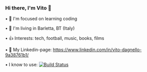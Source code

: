 ### Hi there, I'm Vito 👋

• 🎯 I'm focused on learning coding


• 🏡 I'm living in Barletta, BT (Italy)


• 👍 Interests: tech, football, music, books, films


• 🔗 My Linkedin-page: https://www.linkedin.com/in/vito-dagnello-9a38761b1/


• I know to use:
[![Build Status](https://travis-ci.org/vitod.ag/repo.svg?branch=master)]([https://travis-ci.org](https://camo.githubusercontent.com/a07af2ec51a72ba2c718a877829bae20298e81c2aa8cfcb317708b70d6264b36/68747470733a2f2f696d672e73649FEMQZdLSJXtv6EoRPRhzjHfcihJKDy9bLBv8dvF5HPdyKSimV9MpfgU8A35ornNF87NGgVHTsYTBmsMXN8XFT7FghFy3F7265266c6f676f3d68746d6c35266c6f676f436f6c6f723d7768697465)https://camo.githubusercontent.com/a07af2ec51a72ba2c718a877829bae20298e81c2aa8cfcb317708b70d6264b36/68747470733a2f2f696d672e73649FEMQZdLSJXtv6EoRPRhzjHfcihJKDy9bLBv8dvF5HPdyKSimV9MpfgU8A35ornNF87NGgVHTsYTBmsMXN8XFT7FghFy3F7265266c6f676f3d68746d6c35266c6f676f436f6c6f723d7768697465/vitod.ag/repo)


